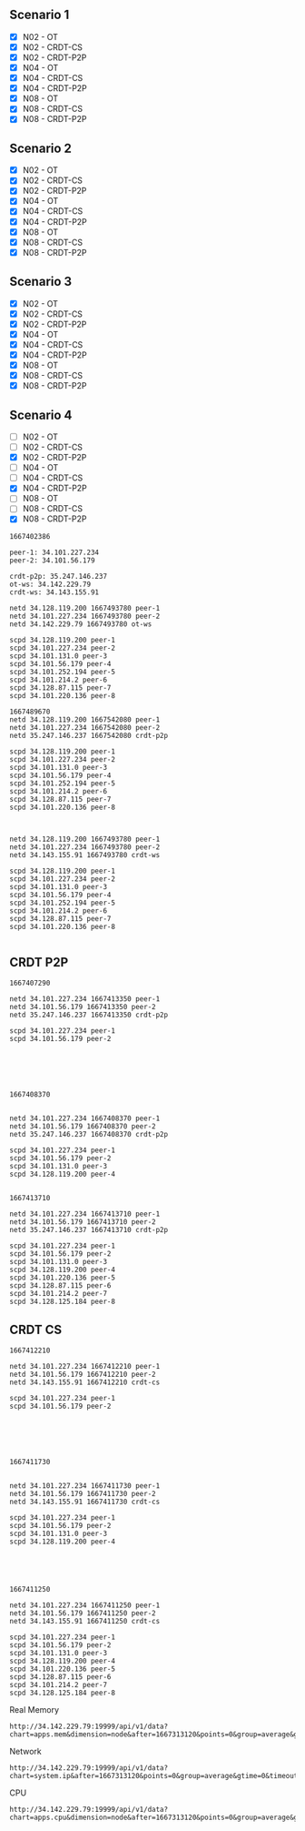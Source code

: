 ## Scenario 1

- [x] N02 - OT
- [x] N02 - CRDT-CS
- [x] N02 - CRDT-P2P
- [x] N04 - OT
- [x] N04 - CRDT-CS
- [x] N04 - CRDT-P2P
- [x] N08 - OT
- [x] N08 - CRDT-CS
- [x] N08 - CRDT-P2P

## Scenario 2

- [x] N02 - OT
- [x] N02 - CRDT-CS
- [x] N02 - CRDT-P2P
- [x] N04 - OT
- [x] N04 - CRDT-CS
- [x] N04 - CRDT-P2P
- [x] N08 - OT
- [x] N08 - CRDT-CS
- [x] N08 - CRDT-P2P

## Scenario 3

- [x] N02 - OT
- [x] N02 - CRDT-CS
- [x] N02 - CRDT-P2P
- [x] N04 - OT
- [x] N04 - CRDT-CS
- [x] N04 - CRDT-P2P
- [x] N08 - OT
- [x] N08 - CRDT-CS
- [x] N08 - CRDT-P2P

## Scenario 4

- [ ] N02 - OT
- [ ] N02 - CRDT-CS
- [x] N02 - CRDT-P2P
- [ ] N04 - OT
- [ ] N04 - CRDT-CS
- [x] N04 - CRDT-P2P
- [ ] N08 - OT
- [ ] N08 - CRDT-CS
- [x] N08 - CRDT-P2P

```
1667402386

peer-1: 34.101.227.234
peer-2: 34.101.56.179

crdt-p2p: 35.247.146.237
ot-ws: 34.142.229.79
crdt-ws: 34.143.155.91

netd 34.128.119.200 1667493780 peer-1
netd 34.101.227.234 1667493780 peer-2
netd 34.142.229.79 1667493780 ot-ws

scpd 34.128.119.200 peer-1
scpd 34.101.227.234 peer-2
scpd 34.101.131.0 peer-3
scpd 34.101.56.179 peer-4
scpd 34.101.252.194 peer-5
scpd 34.101.214.2 peer-6
scpd 34.128.87.115 peer-7
scpd 34.101.220.136 peer-8

1667489670
netd 34.128.119.200 1667542080 peer-1
netd 34.101.227.234 1667542080 peer-2
netd 35.247.146.237 1667542080 crdt-p2p

scpd 34.128.119.200 peer-1
scpd 34.101.227.234 peer-2
scpd 34.101.131.0 peer-3
scpd 34.101.56.179 peer-4
scpd 34.101.252.194 peer-5
scpd 34.101.214.2 peer-6
scpd 34.128.87.115 peer-7
scpd 34.101.220.136 peer-8



netd 34.128.119.200 1667493780 peer-1
netd 34.101.227.234 1667493780 peer-2
netd 34.143.155.91 1667493780 crdt-ws

scpd 34.128.119.200 peer-1
scpd 34.101.227.234 peer-2
scpd 34.101.131.0 peer-3
scpd 34.101.56.179 peer-4
scpd 34.101.252.194 peer-5
scpd 34.101.214.2 peer-6
scpd 34.128.87.115 peer-7
scpd 34.101.220.136 peer-8


```

## CRDT P2P


```
1667407290

netd 34.101.227.234 1667413350 peer-1
netd 34.101.56.179 1667413350 peer-2
netd 35.247.146.237 1667413350 crdt-p2p

scpd 34.101.227.234 peer-1
scpd 34.101.56.179 peer-2






1667408370


netd 34.101.227.234 1667408370 peer-1
netd 34.101.56.179 1667408370 peer-2
netd 35.247.146.237 1667408370 crdt-p2p

scpd 34.101.227.234 peer-1
scpd 34.101.56.179 peer-2
scpd 34.101.131.0 peer-3
scpd 34.128.119.200 peer-4


1667413710

netd 34.101.227.234 1667413710 peer-1
netd 34.101.56.179 1667413710 peer-2
netd 35.247.146.237 1667413710 crdt-p2p

scpd 34.101.227.234 peer-1
scpd 34.101.56.179 peer-2
scpd 34.101.131.0 peer-3
scpd 34.128.119.200 peer-4
scpd 34.101.220.136 peer-5
scpd 34.128.87.115 peer-6
scpd 34.101.214.2 peer-7
scpd 34.128.125.184 peer-8
```

## CRDT CS


```
1667412210

netd 34.101.227.234 1667412210 peer-1
netd 34.101.56.179 1667412210 peer-2
netd 34.143.155.91 1667412210 crdt-cs

scpd 34.101.227.234 peer-1
scpd 34.101.56.179 peer-2






1667411730


netd 34.101.227.234 1667411730 peer-1
netd 34.101.56.179 1667411730 peer-2
netd 34.143.155.91 1667411730 crdt-cs

scpd 34.101.227.234 peer-1
scpd 34.101.56.179 peer-2
scpd 34.101.131.0 peer-3
scpd 34.128.119.200 peer-4





1667411250

netd 34.101.227.234 1667411250 peer-1
netd 34.101.56.179 1667411250 peer-2
netd 34.143.155.91 1667411250 crdt-cs

scpd 34.101.227.234 peer-1
scpd 34.101.56.179 peer-2
scpd 34.101.131.0 peer-3
scpd 34.128.119.200 peer-4
scpd 34.101.220.136 peer-5
scpd 34.128.87.115 peer-6
scpd 34.101.214.2 peer-7
scpd 34.128.125.184 peer-8
```



Real Memory

```
http://34.142.229.79:19999/api/v1/data?chart=apps.mem&dimension=node&after=1667313120&points=0&group=average&gtime=0&timeout=0&format=csv&options=seconds
```

Network

```
http://34.142.229.79:19999/api/v1/data?chart=system.ip&after=1667313120&points=0&group=average&gtime=0&timeout=0&format=csv&options=seconds
```

CPU

```
http://34.142.229.79:19999/api/v1/data?chart=apps.cpu&dimension=node&after=1667313120&points=0&group=average&gtime=0&timeout=0&format=csv&options=seconds
```

